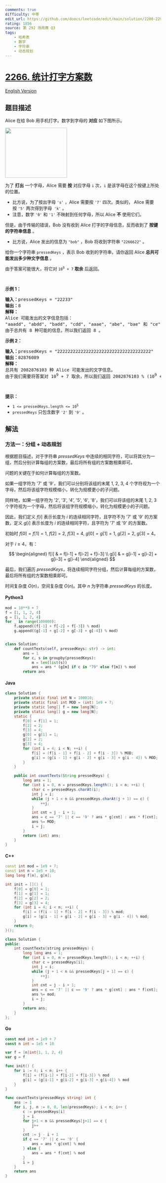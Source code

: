 ```yaml
---
comments: true
difficulty: 中等
edit_url: https://github.com/doocs/leetcode/edit/main/solution/2200-2299/2266.Count%20Number%20of%20Texts/README.md
rating: 1856
source: 第 292 场周赛 Q3
tags:
    - 哈希表
    - 数学
    - 字符串
    - 动态规划
---
```


<!-- problem:start -->

# [2266. 统计打字方案数](https://leetcode.cn/problems/count-number-of-texts)

[English Version](/solution/2200-2299/2266.Count%20Number%20of%20Texts/README_EN.md)

## 题目描述

<!-- description:start -->

<p>Alice 在给 Bob 用手机打字。数字到字母的 <strong>对应</strong>&nbsp;如下图所示。</p>

<p><img alt="" src="https://fastly.jsdelivr.net/gh/doocs/leetcode@main/solution/2200-2299/2266.Count%20Number%20of%20Texts/images/1722224025-gsUAIv-image.png" style="width: 200px; height: 162px;" /></p>

<p>为了 <strong>打出</strong>&nbsp;一个字母，Alice 需要 <strong>按</strong>&nbsp;对应字母 <code>i</code>&nbsp;次，<code>i</code>&nbsp;是该字母在这个按键上所处的位置。</p>

<ul>
	<li>比方说，为了按出字母&nbsp;<code>'s'</code>&nbsp;，Alice 需要按&nbsp;<code>'7'</code>&nbsp;四次。类似的， Alice 需要按&nbsp;<code>'5'</code>&nbsp;两次得到字母&nbsp;&nbsp;<code>'k'</code>&nbsp;。</li>
	<li>注意，数字&nbsp;<code>'0'</code> 和&nbsp;<code>'1'</code>&nbsp;不映射到任何字母，所以&nbsp;Alice <strong>不</strong>&nbsp;使用它们。</li>
</ul>

<p>但是，由于传输的错误，Bob 没有收到 Alice 打字的字母信息，反而收到了 <strong>按键的字符串信息</strong>&nbsp;。</p>

<ul>
	<li>比方说，Alice 发出的信息为&nbsp;<code>"bob"</code>&nbsp;，Bob 将收到字符串&nbsp;<code>"2266622"</code>&nbsp;。</li>
</ul>

<p>给你一个字符串&nbsp;<code>pressedKeys</code>&nbsp;，表示 Bob 收到的字符串，请你返回 Alice <strong>总共可能发出多少种文字信息</strong>&nbsp;。</p>

<p>由于答案可能很大，将它对&nbsp;<code>10<sup>9</sup> + 7</code>&nbsp;<strong>取余</strong> 后返回。</p>

<p>&nbsp;</p>

<p><strong>示例 1：</strong></p>

<pre>
<b>输入：</b>pressedKeys = "22233"
<b>输出：</b>8
<strong>解释：</strong>
Alice 可能发出的文字信息包括：
"aaadd", "abdd", "badd", "cdd", "aaae", "abe", "bae" 和 "ce" 。
由于总共有 8 种可能的信息，所以我们返回 8 。
</pre>

<p><strong>示例 2：</strong></p>

<pre>
<b>输入：</b>pressedKeys = "222222222222222222222222222222222222"
<b>输出：</b>82876089
<strong>解释：</strong>
总共有 2082876103 种 Alice 可能发出的文字信息。
由于我们需要将答案对 10<sup>9</sup> + 7 取余，所以我们返回 2082876103 % (10<sup>9</sup> + 7) = 82876089 。
</pre>

<p>&nbsp;</p>

<p><strong>提示：</strong></p>

<ul>
	<li><code>1 &lt;= pressedKeys.length &lt;= 10<sup>5</sup></code></li>
	<li><code>pressedKeys</code> 只包含数字&nbsp;<code>'2'</code>&nbsp;到&nbsp;<code>'9'</code>&nbsp;。</li>
</ul>

<!-- description:end -->

## 解法

<!-- solution:start -->

### 方法一：分组 + 动态规划

根据题目描述，对于字符串 $\textit{pressedKeys}$ 中连续的相同字符，可以将其分为一组，然后分别计算每组的方案数，最后将所有组的方案数相乘即可。

问题的关键在于如何计算每组的方案数。

如果一组字符为 '7' 或 '9'，我们可以分别将该组的末尾 $1$, $2$, $3$, $4$ 个字符视为一个字母，然后将该组字符规模缩小，转化为规模更小的子问题。

同样地，如果一组字符为 '2', '3', '4', '5', '6', '8'，我们可以将该组的末尾 $1$, $2$, $3$ 个字符视为一个字母，然后将该组字符规模缩小，转化为规模更小的子问题。

因此，我们定义 $f[i]$ 表示长度为 $i$ 的连续相同字符，且字符不为 '7' 或 '9' 的方案数，定义 $g[i]$ 表示长度为 $i$ 的连续相同字符，且字符为 '7' 或 '9' 的方案数。

初始时 $f[0] = f[1] = 1$, $f[2] = 2$, $f[3] = 4$, $g[0] = g[1] = 1$, $g[2] = 2$, $g[3] = 4$。

对于 $i \ge 4$，有：

$$
\begin{aligned}
f[i] & = f[i-1] + f[i-2] + f[i-3] \\
g[i] & = g[i-1] + g[i-2] + g[i-3] + g[i-4]
\end{aligned}
$$

最后，我们遍历 $\textit{pressedKeys}$，将连续相同字符分组，然后计算每组的方案数，最后将所有组的方案数相乘即可。

时间复杂度 $O(n)$，空间复杂度 $O(n)$。其中 $n$ 为字符串 $\textit{pressedKeys}$ 的长度。

<!-- tabs:start -->

#### Python3

```python
mod = 10**9 + 7
f = [1, 1, 2, 4]
g = [1, 1, 2, 4]
for _ in range(100000):
    f.append((f[-1] + f[-2] + f[-3]) % mod)
    g.append((g[-1] + g[-2] + g[-3] + g[-4]) % mod)


class Solution:
    def countTexts(self, pressedKeys: str) -> int:
        ans = 1
        for c, s in groupby(pressedKeys):
            m = len(list(s))
            ans = ans * (g[m] if c in "79" else f[m]) % mod
        return ans
```

#### Java

```java
class Solution {
    private static final int N = 100010;
    private static final int MOD = (int) 1e9 + 7;
    private static long[] f = new long[N];
    private static long[] g = new long[N];
    static {
        f[0] = f[1] = 1;
        f[2] = 2;
        f[3] = 4;
        g[0] = g[1] = 1;
        g[2] = 2;
        g[3] = 4;
        for (int i = 4; i < N; ++i) {
            f[i] = (f[i - 1] + f[i - 2] + f[i - 3]) % MOD;
            g[i] = (g[i - 1] + g[i - 2] + g[i - 3] + g[i - 4]) % MOD;
        }
    }

    public int countTexts(String pressedKeys) {
        long ans = 1;
        for (int i = 0, n = pressedKeys.length(); i < n; ++i) {
            char c = pressedKeys.charAt(i);
            int j = i;
            while (j + 1 < n && pressedKeys.charAt(j + 1) == c) {
                ++j;
            }
            int cnt = j - i + 1;
            ans = c == '7' || c == '9' ? ans * g[cnt] : ans * f[cnt];
            ans %= MOD;
            i = j;
        }
        return (int) ans;
    }
}
```

#### C++

```cpp
const int mod = 1e9 + 7;
const int n = 1e5 + 10;
long long f[n], g[n];

int init = []() {
    f[0] = g[0] = 1;
    f[1] = g[1] = 1;
    f[2] = g[2] = 2;
    f[3] = g[3] = 4;
    for (int i = 4; i < n; ++i) {
        f[i] = (f[i - 1] + f[i - 2] + f[i - 3]) % mod;
        g[i] = (g[i - 1] + g[i - 2] + g[i - 3] + g[i - 4]) % mod;
    }
    return 0;
}();

class Solution {
public:
    int countTexts(string pressedKeys) {
        long long ans = 1;
        for (int i = 0, n = pressedKeys.length(); i < n; ++i) {
            char c = pressedKeys[i];
            int j = i;
            while (j + 1 < n && pressedKeys[j + 1] == c) {
                ++j;
            }
            int cnt = j - i + 1;
            ans = c == '7' || c == '9' ? ans * g[cnt] : ans * f[cnt];
            ans %= mod;
            i = j;
        }
        return ans;
    }
};
```

#### Go

```go
const mod int = 1e9 + 7
const n int = 1e5 + 10

var f = [n]int{1, 1, 2, 4}
var g = f

func init() {
	for i := 4; i < n; i++ {
		f[i] = (f[i-1] + f[i-2] + f[i-3]) % mod
		g[i] = (g[i-1] + g[i-2] + g[i-3] + g[i-4]) % mod
	}
}

func countTexts(pressedKeys string) int {
	ans := 1
	for i, j, n := 0, 0, len(pressedKeys); i < n; i++ {
		c := pressedKeys[i]
		j = i
		for j+1 < n && pressedKeys[j+1] == c {
			j++
		}
		cnt := j - i + 1
		if c == '7' || c == '9' {
			ans = ans * g[cnt] % mod
		} else {
			ans = ans * f[cnt] % mod
		}
		i = j
	}
	return ans
}
```

<!-- tabs:end -->

<!-- solution:end -->

<!-- problem:end -->
